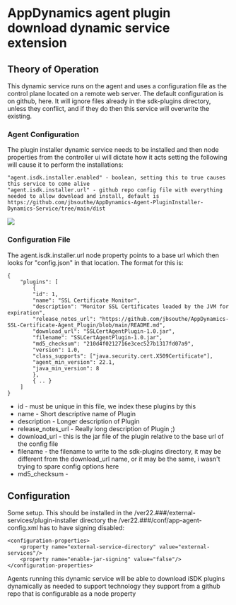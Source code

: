 # AppDynamics agent plugin download dynamic service extension


## Theory of Operation

This dynamic service runs on the agent and uses a configuration file as the control plane located on a remote web server. The default configuration is on github, here.
It will ignore files already in the sdk-plugins directory, unless they conflict, and if they do then this service will overwrite the existing.

### Agent Configuration

The plugin installer dynamic service needs to be installed and then node properties from the controller ui will dictate how it acts
setting the following will cause it to perform the installations:

    "agent.isdk.installer.enabled" - boolean, setting this to true causes this service to come alive
    "agent.isdk.installer.url" - github repo config file with everything needed to allow download and install, default is https://github.com/jbsouthe/AppDynamics-Agent-PluginInstaller-Dynamics-Service/tree/main/dist

![](doc-images/AgentUpdaterNodeProperties.png)

### Configuration File

The agent.isdk.installer.url node property points to a base url which then looks for "config.json" in that location. The format for this is:

    {
        "plugins": [
            {
            "id": 1,
            "name": "SSL Certificate Monitor",
            "description": "Monitor SSL Certificates loaded by the JVM for expiration",
            "release_notes_url": "https://github.com/jbsouthe/AppDynamics-SSL-Certificate-Agent_Plugin/blob/main/README.md",
            "download_url": "SSLCertAgentPlugin-1.0.jar",
            "filename": "SSLCertAgentPlugin-1.0.jar",
            "md5_checksum": "210d4f0212716e3cec527b1317fd07a9",
            "version": 1.0,
            "class_supports": ["java.security.cert.X509Certificate"],
            "agent_min_version": 22.1,
            "java_min_version": 8
            },
            { .. }
        ]
    }

* id - must be unique in this file, we index these plugins by this
* name - Short descriptive name of Plugin
* description - Longer description of Plugin
* release_notes_url - Really long description of Plugin ;)
* download_url - this is the jar file of the plugin relative to the base url of the config file
* filename - the filename to write to the sdk-plugins directory, it may be different from the download_url name, or it may be the same, i wasn't trying to spare config options here
* md5_checksum - 

## Configuration

Some setup. This should be installed in the <agent install dir>/ver22.###/external-services/plugin-installer directory
the <agent intall dir>/ver22.###/conf/app-agent-config.xml has to have signing disabled:

    <configuration-properties>
        <property name="external-service-directory" value="external-services"/>
        <property name="enable-jar-signing" value="false"/>
    </configuration-properties>


Agents running this dynamic service will be able to download iSDK plugins dynamically as needed to support technology they support from a github repo that is configurable as a node property


